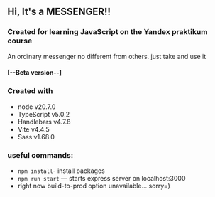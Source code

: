 ## Hi, It's a MESSENGER!! 
### Created for learning JavaScript on the Yandex praktikum course

An ordinary messenger no different from others. just take and use it

#### [--Beta version--]

### Created with

- node v20.7.0
- TypeScript v5.0.2
- Handlebars v4.7.8
- Vite v4.4.5
- Sass v1.68.0

### useful commands:
- `npm install`- install packages
- `npm run start` — starts express server on localhost:3000
- right now build-to-prod option unavailable... sorry=)
